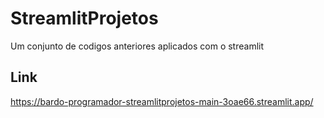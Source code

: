 # StreamlitProjetos
Um conjunto de codigos anteriores aplicados com o streamlit

## Link
https://bardo-programador-streamlitprojetos-main-3oae66.streamlit.app/
